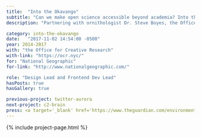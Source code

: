 ```yaml
---
title:  "Into the Okavango"
subtitle: "Can we make open science accessible beyond academia? Into the Okavango turns a field expedition in Botswana into an immersive online experience and a user-friendly API."
description: "Partnering with ornithologist Dr. Steve Boyes, the Office for Creative Research developed a technology suite enabling the live collect, processing and visualization of thousands of data records from the field."

category: into-the-okavango
date:   "2017-11-02 14:54:00 -0500"
year: 2014-2017
with: "the Office for Creative Research"
with-link: "https://ocr.nyc/"
for: "National Geographic"
for-link: "http://www.nationalgeographic.com/"

role: "Design Lead and Frontend Dev Lead"
hasPosts: true
hasGallery: true

previous-project: twitter-aurora
next-project: c2-brain
press: <a target='_blank' href='https://www.theguardian.com/environment/radical-conservation/2015/may/28/expedition-source-okavango-delta'>The Guardian</a>, <a target='_blank' href='http://news.nationalgeographic.com/2015/05/150527-okavango-wilderness-project-delta-africa-wetland/'>National Geographic</a>, <a target='_blank' href='http://theterramarproject.org/thedailycatch/the-internet-of-earth-things-engineering-into-the-okavango/'>The Terramar Project</a>
---
```


{% include project-page.html %}